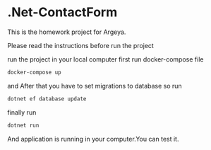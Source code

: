 # .Net-ContactForm
This is the homework project for Argeya.

Please read the instructions before run the project

run the project in your local computer first run docker-compose file
```bash
docker-compose up
```

and After that you have to set migrations to database so run 
```bash
dotnet ef database update
```

finally run
```bash
dotnet run
```

And application is running in your computer.You can test it.
